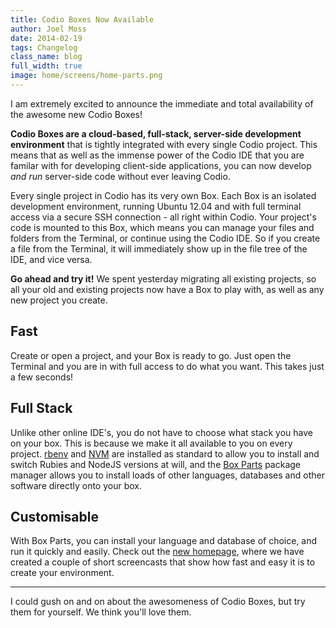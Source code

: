 ```yaml
---
title: Codio Boxes Now Available
author: Joel Moss
date: 2014-02-19
tags: Changelog
class_name: blog
full_width: true
image: home/screens/home-parts.png
---
```


I am extremely excited to announce the immediate and total availability of the awesome new Codio Boxes!

**Codio Boxes are a cloud-based, full-stack, server-side development environment** that is tightly integrated with every single Codio project. This means that as well as the immense power of the Codio IDE that you are familar with for developing client-side applications, you can now develop *and run* server-side code without ever leaving Codio.

Every single project in Codio has its very own Box. Each Box is an isolated development environment, running Ubuntu 12.04 and with full terminal access via a secure SSH connection - all right within Codio. Your project's code is mounted to this Box, which means you can manage your files and folders from the Terminal, or continue using the Codio IDE. So if you create a file from the Terminal, it will immediately show up in the file tree of the IDE, and vice versa.

**Go ahead and try it!** We spent yesterday migrating all existing projects, so all your old and existing projects now have a Box to play with, as well as any new project you create.

## Fast

Create or open a project, and your Box is ready to go. Just open the Terminal and you are in with full access to do what you want. This takes just a few seconds!

## Full Stack

Unlike other online IDE's, you do not have to choose what stack you have on your box. This is because we make it all available to you on every project. [rbenv](https://github.com/sstephenson/rbenv) and [NVM](https://github.com/creationix/nvm) are installed as standard to allow you to install and switch Rubies and NodeJS versions at will, and the [Box Parts](/s/docs/boxes/box-parts/) package manager allows you to install loads of other languages, databases and other software directly onto your box.

## Customisable

With Box Parts, you can install your language and database of choice, and run it quickly and easily. Check out the [new homepage](https://codio.com/#overview), where we have created a couple of short screencasts that show how fast and easy it is to create your environment.

---

I could gush on and on about the awesomeness of Codio Boxes, but try them for yourself. We think you'll love them.